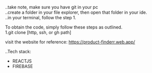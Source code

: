..take note, make sure you have git in your pc <br>
..create a folder in your file explorer, then open that folder in your ide. <br>
..in your terminal, follow the step 1. <br>

To obtain the code, simply follow these steps as outlined. <br>
1.git clone [http, ssh, or gh path]

visit the website for reference: https://product-finderr.web.app/

..Tech stack: <br>
<ul>
  <li>REACTJS</li> 
  <li>FIREBASE</li>
</ul>






